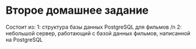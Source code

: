 # Второе домашнее задание

Состоит из:
1: структура базы данных PostgreSQL для фильмов /n
2: небольшой сервер, работающий с базой данных фильмов, написанной на PostgreSQL
